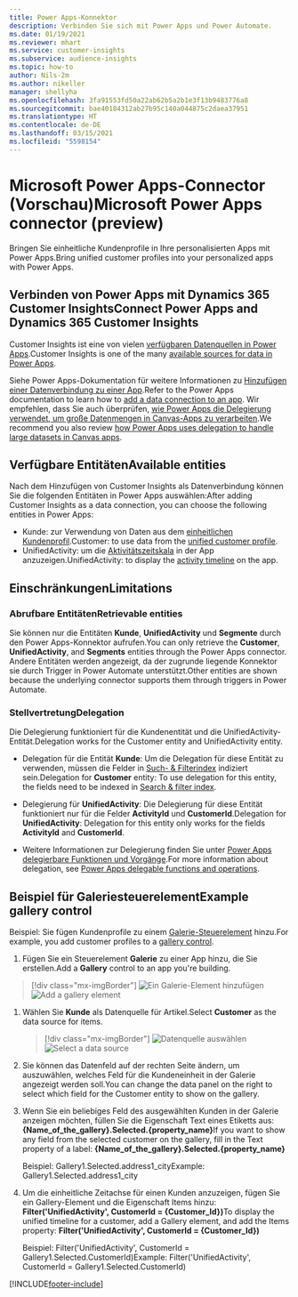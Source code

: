 ```yaml
---
title: Power Apps-Konnektor
description: Verbinden Sie sich mit Power Apps und Power Automate.
ms.date: 01/19/2021
ms.reviewer: mhart
ms.service: customer-insights
ms.subservice: audience-insights
ms.topic: how-to
author: Nils-2m
ms.author: nikeller
manager: shellyha
ms.openlocfilehash: 3fa91553fd50a22ab62b5a2b1e3f13b9483776a8
ms.sourcegitcommit: bae40184312ab27b95c140a044875c2daea37951
ms.translationtype: HT
ms.contentlocale: de-DE
ms.lasthandoff: 03/15/2021
ms.locfileid: "5598154"
---
```

# <a name="microsoft-power-apps-connector-preview"></a><span data-ttu-id="5cc52-103">Microsoft Power Apps-Connector (Vorschau)</span><span class="sxs-lookup"><span data-stu-id="5cc52-103">Microsoft Power Apps connector (preview)</span></span>

<span data-ttu-id="5cc52-104">Bringen Sie einheitliche Kundenprofile in Ihre personalisierten Apps mit Power Apps.</span><span class="sxs-lookup"><span data-stu-id="5cc52-104">Bring unified customer profiles into your personalized apps with Power Apps.</span></span>

## <a name="connect-power-apps-and-dynamics-365-customer-insights"></a><span data-ttu-id="5cc52-105">Verbinden von Power Apps mit Dynamics 365 Customer Insights</span><span class="sxs-lookup"><span data-stu-id="5cc52-105">Connect Power Apps and Dynamics 365 Customer Insights</span></span>

<span data-ttu-id="5cc52-106">Customer Insights ist eine von vielen [verfügbaren Datenquellen in Power Apps](/powerapps/maker/canvas-apps/working-with-data-sources).</span><span class="sxs-lookup"><span data-stu-id="5cc52-106">Customer Insights is one of the many [available sources for data in Power Apps](/powerapps/maker/canvas-apps/working-with-data-sources).</span></span>

<span data-ttu-id="5cc52-107">Siehe Power Apps-Dokumentation für weitere Informationen zu [Hinzufügen einer Datenverbindung zu einer App](/powerapps/maker/canvas-apps/add-data-connection).</span><span class="sxs-lookup"><span data-stu-id="5cc52-107">Refer to the Power Apps documentation to learn how to [add a data connection to an app](/powerapps/maker/canvas-apps/add-data-connection).</span></span> <span data-ttu-id="5cc52-108">Wir empfehlen, dass Sie auch überprüfen, [wie Power Apps die Delegierung verwendet, um große Datenmengen in Canvas-Apps zu verarbeiten](/powerapps/maker/canvas-apps/delegation-overview).</span><span class="sxs-lookup"><span data-stu-id="5cc52-108">We recommend you also review [how Power Apps uses delegation to handle large datasets in Canvas apps](/powerapps/maker/canvas-apps/delegation-overview).</span></span>

## <a name="available-entities"></a><span data-ttu-id="5cc52-109">Verfügbare Entitäten</span><span class="sxs-lookup"><span data-stu-id="5cc52-109">Available entities</span></span>

<span data-ttu-id="5cc52-110">Nach dem Hinzufügen von Customer Insights als Datenverbindung können Sie die folgenden Entitäten in Power Apps auswählen:</span><span class="sxs-lookup"><span data-stu-id="5cc52-110">After adding Customer Insights as a data connection, you can choose the following entities in Power Apps:</span></span>

- <span data-ttu-id="5cc52-111">Kunde: zur Verwendung von Daten aus dem [einheitlichen Kundenprofil](customer-profiles.md).</span><span class="sxs-lookup"><span data-stu-id="5cc52-111">Customer: to use data from the [unified customer profile](customer-profiles.md).</span></span>
- <span data-ttu-id="5cc52-112">UnifiedActivity: um die [Aktivitätszeitskala](activities.md) in der App anzuzeigen.</span><span class="sxs-lookup"><span data-stu-id="5cc52-112">UnifiedActivity: to display the [activity timeline](activities.md) on the app.</span></span>

## <a name="limitations"></a><span data-ttu-id="5cc52-113">Einschränkungen</span><span class="sxs-lookup"><span data-stu-id="5cc52-113">Limitations</span></span>

### <a name="retrievable-entities"></a><span data-ttu-id="5cc52-114">Abrufbare Entitäten</span><span class="sxs-lookup"><span data-stu-id="5cc52-114">Retrievable entities</span></span>

<span data-ttu-id="5cc52-115">Sie können nur die Entitäten **Kunde**, **UnifiedActivity** und **Segmente** durch den Power Apps-Konnektor aufrufen.</span><span class="sxs-lookup"><span data-stu-id="5cc52-115">You can only retrieve the **Customer**, **UnifiedActivity**, and **Segments** entities through the Power Apps connector.</span></span> <span data-ttu-id="5cc52-116">Andere Entitäten werden angezeigt, da der zugrunde liegende Konnektor sie durch Trigger in Power Automate unterstützt.</span><span class="sxs-lookup"><span data-stu-id="5cc52-116">Other entities are shown because the underlying connector supports them through triggers in Power Automate.</span></span>  

### <a name="delegation"></a><span data-ttu-id="5cc52-117">Stellvertretung</span><span class="sxs-lookup"><span data-stu-id="5cc52-117">Delegation</span></span>

<span data-ttu-id="5cc52-118">Die Delegierung funktioniert für die Kundenentität und die UnifiedActivity-Entität.</span><span class="sxs-lookup"><span data-stu-id="5cc52-118">Delegation works for the Customer entity and UnifiedActivity entity.</span></span> 

- <span data-ttu-id="5cc52-119">Delegation für die Entität **Kunde**: Um die Delegation für diese Entität zu verwenden, müssen die Felder in [Such- & Filterindex](search-filter-index.md) indiziert sein.</span><span class="sxs-lookup"><span data-stu-id="5cc52-119">Delegation for **Customer** entity: To use delegation for this entity, the fields need to be indexed in [Search & filter index](search-filter-index.md).</span></span>  

- <span data-ttu-id="5cc52-120">Delegierung für **UnifiedActivity**: Die Delegierung für diese Entität funktioniert nur für die Felder **ActivityId** und **CustomerId**.</span><span class="sxs-lookup"><span data-stu-id="5cc52-120">Delegation for **UnifiedActivity**: Delegation for this entity only works for the fields **ActivityId** and **CustomerId**.</span></span>  

- <span data-ttu-id="5cc52-121">Weitere Informationen zur Delegierung finden Sie unter [Power Apps delegierbare Funktionen und Vorgänge](/connectors/commondataservice/#power-apps-delegable-functions-and-operations-for-the-cds-for-apps).</span><span class="sxs-lookup"><span data-stu-id="5cc52-121">For more information about delegation, see [Power Apps delegable functions and operations](/connectors/commondataservice/#power-apps-delegable-functions-and-operations-for-the-cds-for-apps).</span></span> 

## <a name="example-gallery-control"></a><span data-ttu-id="5cc52-122">Beispiel für Galeriesteuerelement</span><span class="sxs-lookup"><span data-stu-id="5cc52-122">Example gallery control</span></span>

<span data-ttu-id="5cc52-123">Beispiel: Sie fügen Kundenprofile zu einem [Galerie-Steuerelement](/powerapps/maker/canvas-apps/add-gallery) hinzu.</span><span class="sxs-lookup"><span data-stu-id="5cc52-123">For example, you add customer profiles to a [gallery control](/powerapps/maker/canvas-apps/add-gallery).</span></span>

1. <span data-ttu-id="5cc52-124">Fügen Sie ein Steuerelement **Galerie** zu einer App hinzu, die Sie erstellen.</span><span class="sxs-lookup"><span data-stu-id="5cc52-124">Add a **Gallery** control to an app you're building.</span></span>

> [!div class="mx-imgBorder"]
> <span data-ttu-id="5cc52-125">![Ein Galerie-Element hinzufügen](media/connector-powerapps9.png "Ein Galerie-Element hinzufügen")</span><span class="sxs-lookup"><span data-stu-id="5cc52-125">![Add a gallery element](media/connector-powerapps9.png "Add a gallery element")</span></span>

1. <span data-ttu-id="5cc52-126">Wählen Sie **Kunde** als Datenquelle für Artikel.</span><span class="sxs-lookup"><span data-stu-id="5cc52-126">Select **Customer** as the data source for items.</span></span>

    > [!div class="mx-imgBorder"]
    > <span data-ttu-id="5cc52-127">![Datenquelle auswählen](media/choose-datasource-powerapps.png "Wählen Sie eine Datenquelle")</span><span class="sxs-lookup"><span data-stu-id="5cc52-127">![Select a data source](media/choose-datasource-powerapps.png "Select a data source")</span></span>

1. <span data-ttu-id="5cc52-128">Sie können das Datenfeld auf der rechten Seite ändern, um auszuwählen, welches Feld für die Kundeneinheit in der Galerie angezeigt werden soll.</span><span class="sxs-lookup"><span data-stu-id="5cc52-128">You can change the data panel on the right to select which field for the Customer entity to show on the gallery.</span></span>

1. <span data-ttu-id="5cc52-129">Wenn Sie ein beliebiges Feld des ausgewählten Kunden in der Galerie anzeigen möchten, füllen Sie die Eigenschaft Text eines Etiketts aus: **{Name_of_the_gallery}.Selected.{property_name}**</span><span class="sxs-lookup"><span data-stu-id="5cc52-129">If you want to show any field from the selected customer on the gallery, fill in the Text property of a label:  **{Name_of_the_gallery}.Selected.{property_name}**</span></span>

    <span data-ttu-id="5cc52-130">Beispiel: Gallery1.Selected.address1_city</span><span class="sxs-lookup"><span data-stu-id="5cc52-130">Example: Gallery1.Selected.address1_city</span></span>

1. <span data-ttu-id="5cc52-131">Um die einheitliche Zeitachse für einen Kunden anzuzeigen, fügen Sie ein Gallery-Element und die Eigenschaft Items hinzu: **Filter('UnifiedActivity', CustomerId = {Customer_Id})**</span><span class="sxs-lookup"><span data-stu-id="5cc52-131">To display the unified timeline for a customer, add a Gallery element, and add the Items property: **Filter('UnifiedActivity', CustomerId = {Customer_Id})**</span></span>

    <span data-ttu-id="5cc52-132">Beispiel: Filter('UnifiedActivity', CustomerId = Gallery1.Selected.CustomerId)</span><span class="sxs-lookup"><span data-stu-id="5cc52-132">Example: Filter('UnifiedActivity', CustomerId = Gallery1.Selected.CustomerId)</span></span>


[!INCLUDE[footer-include](../includes/footer-banner.md)]